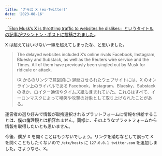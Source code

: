 ```yaml
---
title: 'さらば X (ex-Twitter)'
date: '2023-08-16'
---
```


[「Elon Musk’s X is throttling traffic to websites he dislikes」というタイトルの記事がワシントン・ポストに投稿されました](https://www.washingtonpost.com/technology/2023/08/15/twitter-x-links-delayed/)。

X は超えてはいけない一線を超えてしまったな、と思いました。

> The delayed websites included X’s online rivals Facebook, Instagram, Bluesky and Substack, as well as the Reuters wire service and the Times. All of them have previously been singled out by Musk for ridicule or attack.
> 
> (X からのリンクで意図的に) 遅延させられたウェブサイトには、X のオンライン上のライバルである Facebook、Instagram、Bluesky、Substack のほか、ロイター通信やタイムズ紙も含まれていた。これらはすべて、イーロンマスクによって嘲笑や攻撃の対象として取り上げられたことがある。

運営者の選り好みで情報が取捨選択されるプラットフォームに情報を供給することは、僕の倫理観とは相容れません。同様に、そのようなプラットフォームから情報を取得したいとも思いません。

今後、僕が X を開くことはもうないでしょう。リンクを踏むなどして誤って X を開くこともしたくないので `/etc/hosts` に `127.0.0.1 twitter.com` を追加しました。さようなら、X。
